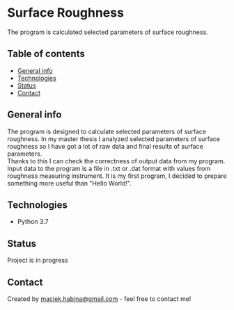 # Surface Roughness

The program is calculated selected parameters of surface roughness. 

## Table of contents
* [General info](#general-info)
* [Technologies](#technologies)
* [Status](#status)
* [Contact](#contact)

## General info
The program is designed to calculate selected parameters of surface roughness.
In my master thesis I analyzed selected parameters of surface roughness so
I have got a lot of raw data and final results of surface parameters.  
Thanks to this I can check the correctness of output data from my program.
Input data to the program is a file in .txt or .dat format with values from roughness measuring instrument.
It is my first program, I decided to prepare something more useful than "Hello World!". 

## Technologies
* Python 3.7

## Status
Project is in progress

## Contact
Created by maciek.habina@gmail.com - feel free to contact me!
